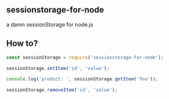 ## sessionstorage-for-node

a damn sessionStorage for node.js

## How to?

```javascript
const sessionStorage = require('sessionstorage-for-node');

sessionStorage.setItem('id', 'value');

console.log('product: ', sessionStorage.getItem('foo'));

sessionStorage.removeItem('id', 'value');

```

